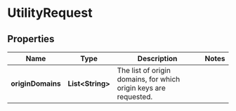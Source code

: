 

# UtilityRequest


## Properties

| Name | Type | Description | Notes |
|------------ | ------------- | ------------- | -------------|
|**originDomains** | **List&lt;String&gt;** | The list of origin domains, for which origin keys are requested. |  |



